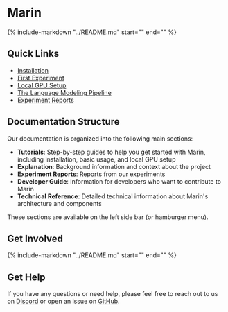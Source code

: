 # Marin

{%
include-markdown "../README.md"
start="<!--marin-intro-start-->"
end="<!--marin-intro-end-->"
%}

## Quick Links

- [Installation](tutorials/installation.md)
- [First Experiment](tutorials/first-experiment.md)
- [Local GPU Setup](tutorials/local-gpu.md)
- [The Language Modeling Pipeline](explanation/lm-pipeline.md)
- [Experiment Reports](reports/index.md)

## Documentation Structure

Our documentation is organized into the following main sections:

- **Tutorials**: Step-by-step guides to help you get started with Marin, including installation, basic usage, and local GPU setup
- **Explanation**: Background information and context about the project
- **Experiment Reports**: Reports from our experiments
- **Developer Guide**: Information for developers who want to contribute to Marin
- **Technical Reference**: Detailed technical information about Marin's architecture and components

These sections are available on the left side bar (or hamburger menu).

## Get Involved

{%
include-markdown "../README.md"
start="<!--marin-get-involved-start-->"
end="<!--marin-get-involved-end-->"
%}


## Get Help

If you have any questions or need help, please feel free to reach out to us on [Discord](https://discord.gg/J9CTk7pqcM)
or open an issue on [GitHub](https://github.com/marin-community/marin).